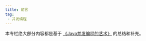 ```yaml
---
title: 前言
tag:
 - 并发编程
---
```


本专栏绝大部分内容都是基于 [《Java并发编程的艺术》](https://book.douban.com/subject/26591326/) 的总结和补充。